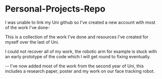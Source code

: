 # Personal-Projects-Repo



I was unable to link my Uni github so I've created a new account with most of the work I've done-

This is a collection of the work I've done and resources I've created for myself over the last of Uni.

I could not recover all of my work, the robotic arm for example is stuck with an early prototype of the code which I will get round to fixing eventually.

--
I've now added most of the work from the second year of Uni, this includes a research paper, poster and my work on our face tracking robot.
